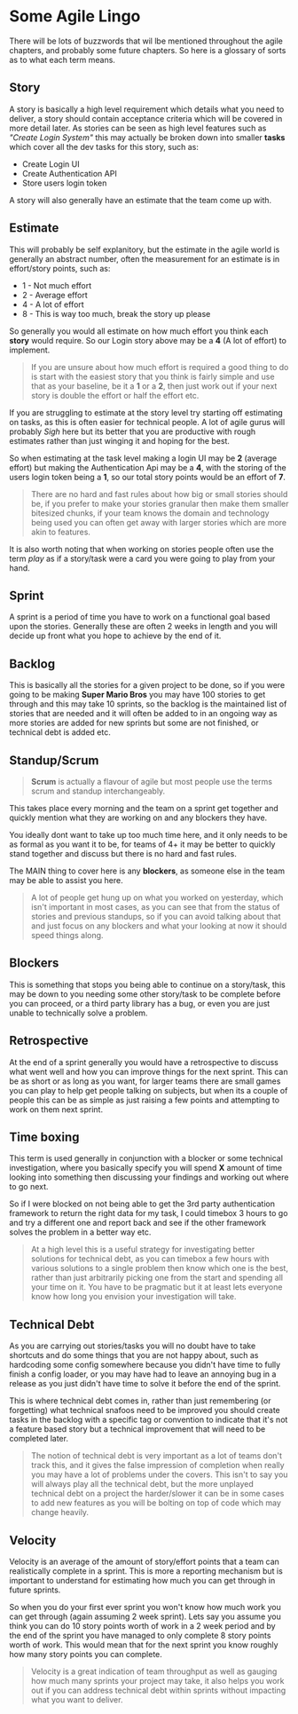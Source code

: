 # Some Agile Lingo

There will be lots of buzzwords that wil lbe mentioned throughout the agile chapters, and probably some future chapters. So here is a glossary of sorts as to what each term means.

## Story
A story is basically a high level requirement which details what you need to deliver, a story should contain acceptance criteria which will be covered in more detail later. As stories can be seen as high level features such as *"Create Login System"* this may actually be broken down into smaller **tasks** which cover all the dev tasks for this story, such as:

* Create Login UI
* Create Authentication API
* Store users login token

A story will also generally have an estimate that the team come up with.

## Estimate

This will probably be self explanitory, but the estimate in the agile world is generally an abstract number, often the measurement for an estimate is in effort/story points, such as:

* 1 - Not much effort
* 2 - Average effort
* 4 - A lot of effort
* 8 - This is way too much, break the story up please

So generally you would all estimate on how much effort you think each **story** would require. So our Login story above may be a **4** (A lot of effort) to implement.

> If you are unsure about how much effort is required a good thing to do is start with the easiest story that you think is fairly simple and use that as your baseline, be it a **1** or a **2**, then just work out if your next story is double the effort or half the effort etc.

If you are struggling to estimate at the story level try starting off estimating on tasks, as this is often easier for technical people. A lot of agile gurus will probably *Sigh* here but its better that you are productive with rough estimates rather than just winging it and hoping for the best. 

So when estimating at the task level making a login UI may be **2** (average effort) but making the Authentication Api may be a **4**, with the storing of the users login token being a **1**, so our total story points would be an effort of **7**.

> There are no hard and fast rules about how big or small stories should be, if you prefer to make your stories granular then make them smaller bitesized chunks, if your team knows the domain and technology being used you can often get away with larger stories which are more akin to features.

It is also worth noting that when working on stories people often use the term *play* as if a story/task were a card you were going to play from your hand.

## Sprint

A sprint is a period of time you have to work on a functional goal based upon the stories. Generally these are often 2 weeks in length and you will decide up front what you hope to achieve by the end of it.

## Backlog

This is basically all the stories for a given project to be done, so if you were going to be making **Super Mario Bros** you may have 100 stories to get through and this may take 10 sprints, so the backlog is the maintained list of stories that are needed and it will often be added to in an ongoing way as more stories are added for new sprints but some are not finished, or technical debt is added etc.

## Standup/Scrum

> **Scrum** is actually a flavour of agile but most people use the terms scrum and standup interchangeably.

This takes place every morning and the team on a sprint get together and quickly mention what they are working on and any blockers they have.

You ideally dont want to take up too much time here, and it only needs to be as formal as you want it to be, for teams of 4+ it may be better to quickly stand together and discuss but there is no hard and fast rules.

The MAIN thing to cover here is any **blockers**, as someone else in the team may be able to assist you here.

> A lot of people get hung up on what you worked on yesterday, which isn't important in most cases, as you can see that from the status of stories and previous standups, so if you can avoid talking about that and just focus on any blockers and what your looking at now it should speed things along.

## Blockers

This is something that stops you being able to continue on a story/task, this may be down to you needing some other story/task to be complete before you can proceed, or a third party library has a bug, or even you are just unable to technically solve a problem.

## Retrospective
At the end of a sprint generally you would have a retrospective to discuss what went well and how you can improve things for the next sprint. This can be as short or as long as you want, for larger teams there are small games you can play to help get people talking on subjects, but when its a couple of people this can be as simple as just raising a few points and attempting to work on them next sprint.

## Time boxing

This term is used generally in conjunction with a blocker or some technical investigation, where you basically specify you will spend **X** amount of time looking into something then discussing your findings and working out where to go next. 

So if I were blocked on not being able to get the 3rd party authentication framework to return the right data for my task, I could timebox 3 hours to go and try a different one and report back and see if the other framework solves the problem in a better way etc.

> At a high level this is a useful strategy for investigating better solutions for technical debt, as you can timebox a few hours with various solutions to a single problem then know which one is the best, rather than just arbitrarily picking one from the start and spending all your time on it. You have to be pragmatic but it at least lets everyone know how long you envision your investigation will take.

## Technical Debt

As you are carrying out stories/tasks you will no doubt have to take shortcuts and do some things that you are not happy about, such as hardcoding some config somewhere because you didn't have time to fully finish a config loader, or you may have had to leave an annoying bug in a release as you just didn't have time to solve it before the end of the sprint.

This is where technical debt comes in, rather than just remembering (or forgetting) what technical snafoos need to be improved you should create tasks in the backlog with a specific tag or convention to indicate that it's not a feature based story but a technical improvement that will need to be completed later.

> The notion of technical debt is very important as a lot of teams don't track this, and it gives the false impression of completion when really you may have a lot of problems under the covers. This isn't to say you will always play all the technical debt, but the more unplayed technical debt on a project the harder/slower it can be in some cases to add new features as you will be bolting on top of code which may change heavily.

## Velocity

Velocity is an average of the amount of story/effort points that a team can realistically complete in a sprint. This is more a reporting mechanism but is important to understand for estimating how much you can get through in future sprints.

So when you do your first ever sprint you won't know how much work you can get through (again assuming 2 week sprint). Lets say you assume you think you can do 10 story points worth of work in a 2 week period and by the end of the sprint you have managed to only complete 8 story points worth of work. This would mean that for the next sprint you know roughly how many story points you can complete.

> Velocity is a great indication of team throughput as well as gauging how much many sprints your project may take, it also helps you work out if you can address technical debt within sprints without impacting what you want to deliver.
